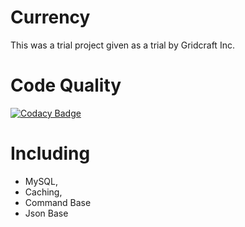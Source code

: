 # Currency
This was a trial project given as a trial by Gridcraft Inc.

# Code Quality
[![Codacy Badge](https://app.codacy.com/project/badge/Grade/ad46ebfc8be8491cba08365eefbb4294)](https://www.codacy.com/gh/ThatForkyDev/Trial-project---Gridcraft-Inc/dashboard?utm_source=github.com&amp;utm_medium=referral&amp;utm_content=ThatForkyDev/Trial-project---Gridcraft-Inc&amp;utm_campaign=Badge_Grade)

# Including
- MySQL,
- Caching,
- Command Base
- Json Base
